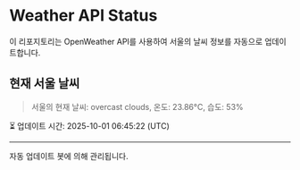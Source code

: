 
# Weather API Status

이 리포지토리는 OpenWeather API를 사용하여 서울의 날씨 정보를 자동으로 업데이트합니다.

## 현재 서울 날씨
> 서울의 현재 날씨: overcast clouds, 온도: 23.86°C, 습도: 53%

⏳ 업데이트 시간: 2025-10-01 06:45:22 (UTC)

---
자동 업데이트 봇에 의해 관리됩니다.
